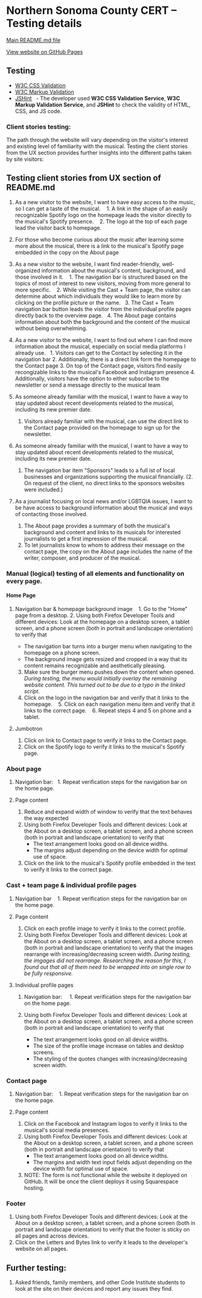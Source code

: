 # Northern Sonoma County CERT – Testing details

[Main README.md file](README.md)

[View website on GitHub Pages](https://katjacodes.github.io/northern-sonoma-CERT/)

## Testing
- [W3C CSS Validation](https://jigsaw.w3.org/css-validator/)
- [W3C Markup Validation](https://validator.w3.org/)
- [JSHint](https://jshint.com/)
      - The developer used **W3C CSS Validation Service**, **W3C  Markup Validation Service**, and **JSHint** to check the validity of HTML, CSS, and JS code.

### Client stories testing:
The path through the website will vary depending on the visitor's interest and existing level of familiarity with the musical. Testing the client stories from the UX section provides further insights into the different paths taken by site visitors:

## Testing client stories from UX section of README.md
1. As a new visitor to the website, I want to have easy access to the music, so I can get a taste of the musical.
   1. A link in the shape of an easily recognizable Spotify logo on the homepage leads the visitor directly to the musical's Spotify presence.
   2. The logo at the top of each page lead the visitor back to homepage.
3. For those who become curious about the music after learning some more about the musical, there is a link to the musical's Spotify page embedded in the copy on the About page
    
2. As a new visitor to the website, I want find reader-friendly, well-organized information about the musical's content, background, and those involved in it.
   1. The navigation bar is structured based on the topics of most of interest to new visitors, moving from more general to more specific.
   2. While visiting the Cast + Team page, the visitor can determine about which individuals they would like to learn more by clicking on the profile picture or the name.
   3. The Cast + Team navigation bar button leads the visitor from the individual profile pages directly back to the overview page.
   4. The About page contains information about both the background and the content of the musical without being overwhelming.

3. As a new visitor to the website, I want to find out where I can find more information about the musical, especially on social media platforms I already use.
   1. Visitors can get to the Contact by selecting it in the navigation bar 
   2. Additionally, there is a direct link form the homepage to the Contact page
   3. On top of the Contact page, visitors find easily recongizable links to the musical's Facebook and Instagram presence
   4. Additionally, visitors have the option to either subscribe to the newsletter or send a message directly to the musical team

4. As someone already familiar with the musical, I want to have a way to stay updated about recent developments related to the musical, including its new premier date.
   1. Visitors already familiar with the musical, can use the direct link to the Contact page provided on the homepage to sign up for the newsletter.

5. As someone already familiar with the musical, I want to have a way to stay updated about recent developments related to the musical, including its new premier date.
   1. The navigation bar item "Sponsors" leads to a full ist of local businesses and organizations supporting the musical financially.
   (2. On request of the client, no direct links to the sponsors websites were included.)

6. As a journalist focusing on local news and/or LGBTQIA issues, I want to be have access to background information about the musical and ways of contacting those involved.
   1. The About page provides a summary of both the musical's background and content and links to its musicals for interested journalists to get a first impression of the musical.
   2. To let journalists know to whom to address their message on the contact page, the copy on the About page includes the name of the writer, composer, and producer of the musical.

### Manual (logical) testing of all elements and functionality on every page.

#### Home Page
1. Navigation bar & homepage background image
   1. Go to the "Home" page from a desktop.
   2. Using both Firefox Developer Tools and different devices: Look at the homepage on a desktop screen, a tablet screen, and a phone screen (both in portrait and landscape orientation) to verify that
      - The navigation bar turns into a burger menu when navigating to the homepage on a phone screen.
      - The background image gets resized and cropped in a way that its content remains recognizable and aesthetically pleasing.
   3. Make sure the burger menu pushes down the content when opened. _During testing, the menu would initially overlay the remaining website content. This turned out to be due to a typo in the linked script._
   4. Click on the logo in the navigation bar and verify that it links to the homepage. 
   5. Click on each navigation menu item and verify that it links to the correct page.
   6. Repeat steps 4 and 5 on phone and a tablet.

2. Jumbotron
   1. Click on link to Contact page to verify it links to the Contact page.
   2. Click on the  Spotify logo to verify it links to the musical's Spotify page.

### About page
1. Navigation bar:
   1. Repeat verification steps for the navigation bar on the home page.

2.  Page content
    1. Reduce and expand width of window to verify that the text behaves the way expected
    2. Using both Firefox Developer Tools and different devices: Look at the About on a desktop screen, a tablet screen, and a phone screen (both in portrait and landscape orientation) to verify that
       - The text arrangement looks good on all device widths.
       - The margins adjust depending on the device width for optimal use of space.
    3. Click on the link to the musical's Spotify profile embedded in the text to verify it links to the correct page.

### Cast + team page & individual profile pages
1. Navigation bar
   1. Repeat verification steps for the navigation bar on the home page.

2. Page content
   1. Click on each profile image to verify it links to the correct profile.
   2. Using both Firefox Developer Tools and different devices: Look at the About on a desktop screen, a tablet screen, and a phone screen (both in portrait and landscape orientation) to verify that the images rearrange with increasing/decreasing screen width. _During testing, the imgages did not rearrange. Researching the reason for this, I found out that all of them need to be wrapped into on single row to be fully responsive._

3. Individual profile pages
   1. Navigation bar:
      1. Repeat verification steps for the navigation bar on the home page.

   2. Using both Firefox Developer Tools and different devices: Look at the About on a desktop screen, a tablet screen, and a phone screen (both in portrait and landscape orientation) to verify that
      - The text arrangement looks good on all device widths.
      -  The size of the profile image increase on tables and desktop screens.
      -  The styling of the quotes changes with increasing/decreasing screen width.

### Contact page
1. Navigation bar:
   1. Repeat verification steps for the navigation bar on the home page.

2. Page content
   1. Click on the  Facebook and Instagram logos to verify it links to the musical's social media presences. 
   2. Using both Firefox Developer Tools and different devices: Look at the About on a desktop screen, a tablet screen, and a phone screen (both in portrait and landscape orientation) to verify that
      - The text arrangement looks good on all device widths.
      - The margins and width text input fields adjust depending on the device width for optimal use of space.
   3. NOTE: The form is not functional while the website it deployed on GitHub. It will be once the client deploys it using Squarespace hosting.

###  Footer 
1. Using both Firefox Developer Tools and different devices: Look at the About on a desktop screen, a tablet screen, and a phone screen (both in portrait and landscape orientation) to verify that the footer is sticky on all pages and across devices. 
2. Click on the Letters and Bytes link to verify it leads to the developer's website  on all pages.

## Further testing: 
1. Asked friends, family members, and other Code Institute students to look at the site on their devices and report any issues they find. 